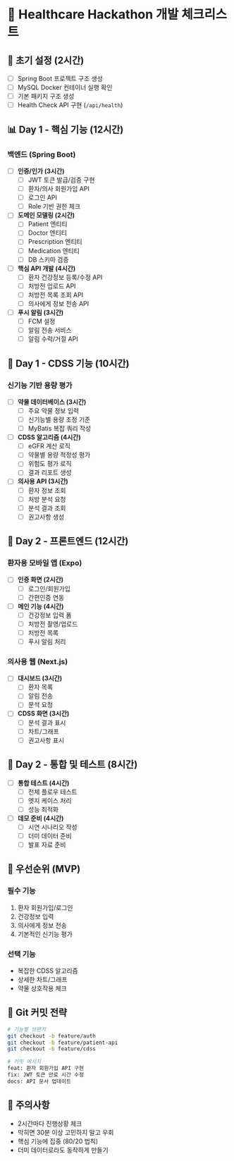 # 🏥 Healthcare Hackathon 개발 체크리스트

## 🔧 초기 설정 (2시간)
- [ ] Spring Boot 프로젝트 구조 생성
- [ ] MySQL Docker 컨테이너 실행 확인
- [ ] 기본 패키지 구조 생성
- [ ] Health Check API 구현 (`/api/health`)

## 📊 Day 1 - 핵심 기능 (12시간)

### 백엔드 (Spring Boot)
- [ ] **인증/인가 (3시간)**
    - [ ] JWT 토큰 발급/검증 구현
    - [ ] 환자/의사 회원가입 API
    - [ ] 로그인 API
    - [ ] Role 기반 권한 체크

- [ ] **도메인 모델링 (2시간)**
    - [ ] Patient 엔티티
    - [ ] Doctor 엔티티
    - [ ] Prescription 엔티티
    - [ ] Medication 엔티티
    - [ ] DB 스키마 검증

- [ ] **핵심 API 개발 (4시간)**
    - [ ] 환자 건강정보 등록/수정 API
    - [ ] 처방전 업로드 API
    - [ ] 처방전 목록 조회 API
    - [ ] 의사에게 정보 전송 API

- [ ] **푸시 알림 (3시간)**
    - [ ] FCM 설정
    - [ ] 알림 전송 서비스
    - [ ] 알림 수락/거절 API

## 💊 Day 1 - CDSS 기능 (10시간)

### 신기능 기반 용량 평가
- [ ] **약물 데이터베이스 (3시간)**
    - [ ] 주요 약물 정보 입력
    - [ ] 신기능별 용량 조정 기준
    - [ ] MyBatis 복잡 쿼리 작성

- [ ] **CDSS 알고리즘 (4시간)**
    - [ ] eGFR 계산 로직
    - [ ] 약물별 용량 적정성 평가
    - [ ] 위험도 평가 로직
    - [ ] 결과 리포트 생성

- [ ] **의사용 API (3시간)**
    - [ ] 환자 정보 조회
    - [ ] 처방 분석 요청
    - [ ] 분석 결과 조회
    - [ ] 권고사항 생성

## 📱 Day 2 - 프론트엔드 (12시간)

### 환자용 모바일 앱 (Expo)
- [ ] **인증 화면 (2시간)**
    - [ ] 로그인/회원가입
    - [ ] 간편인증 연동

- [ ] **메인 기능 (4시간)**
    - [ ] 건강정보 입력 폼
    - [ ] 처방전 촬영/업로드
    - [ ] 처방전 목록
    - [ ] 푸시 알림 처리

### 의사용 웹 (Next.js)
- [ ] **대시보드 (3시간)**
    - [ ] 환자 목록
    - [ ] 알림 전송
    - [ ] 분석 요청

- [ ] **CDSS 화면 (3시간)**
    - [ ] 분석 결과 표시
    - [ ] 차트/그래프
    - [ ] 권고사항 표시

## 🧪 Day 2 - 통합 및 테스트 (8시간)

- [ ] **통합 테스트 (4시간)**
    - [ ] 전체 플로우 테스트
    - [ ] 엣지 케이스 처리
    - [ ] 성능 최적화

- [ ] **데모 준비 (4시간)**
    - [ ] 시연 시나리오 작성
    - [ ] 더미 데이터 준비
    - [ ] 발표 자료 준비

## 🎯 우선순위 (MVP)

### 필수 기능
1. 환자 회원가입/로그인
2. 건강정보 입력
3. 의사에게 정보 전송
4. 기본적인 신기능 평가

### 선택 기능
- 복잡한 CDSS 알고리즘
- 상세한 차트/그래프
- 약물 상호작용 체크

## 📝 Git 커밋 전략
```bash
# 기능별 브랜치
git checkout -b feature/auth
git checkout -b feature/patient-api
git checkout -b feature/cdss

# 커밋 메시지
feat: 환자 회원가입 API 구현
fix: JWT 토큰 만료 시간 수정
docs: API 문서 업데이트
```

## 🚨 주의사항
- 2시간마다 진행상황 체크
- 막히면 30분 이상 고민하지 말고 우회
- 핵심 기능에 집중 (80/20 법칙)
- 더미 데이터로라도 동작하게 만들기